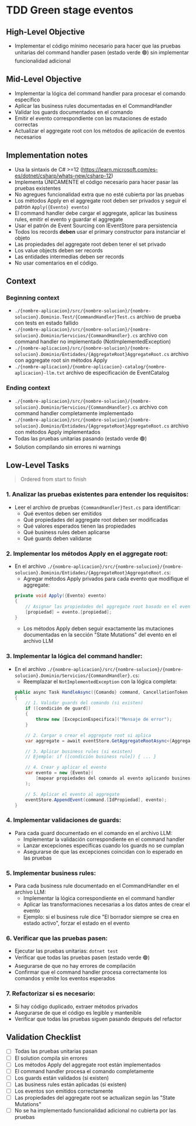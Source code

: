 # TDD Green stage eventos

## High-Level Objective

- Implementar el código mínimo necesario para hacer que las pruebas unitarias del command handler pasen (estado verde 🟢) sin implementar funcionalidad adicional

## Mid-Level Objective

- Implementar la lógica del command handler para procesar el comando específico
- Aplicar las business rules documentadas en el CommandHandler
- Validar los guards documentados en el comando
- Emitir el evento correspondiente con las mutaciones de estado correctas
- Actualizar el aggregate root con los métodos de aplicación de eventos necesarios

## Implementation notes

- Usa la sintaxis de C# >=12 (https://learn.microsoft.com/es-es/dotnet/csharp/whats-new/csharp-12)
- Implementa ÚNICAMENTE el código necesario para hacer pasar las pruebas existentes
- No agregues funcionalidad extra que no esté cubierta por las pruebas
- Los métodos Apply en el aggregate root deben ser privados y seguir el patrón `Apply({Evento} evento)`
- El command handler debe cargar el aggregate, aplicar las business rules, emitir el evento y guardar el aggregate
- Usar el patrón de Event Sourcing con IEventStore para persistencia
- Todos los records **deben** usar el primary constructor para instanciar el objeto
- Las propiedades del aggregate root deben tener el set privado
- Los value objects deben ser records
- Las entidades intermedias deben ser records
- No usar comentarios en el código.

## Context

### Beginning context

- `./{nombre-aplicacion}/src/{nombre-solucion}/{nombre-solucion}.Dominio.Test/{CommandHandler}Test.cs` archivo de prueba con tests en estado fallido
- `./{nombre-aplicacion}/src/{nombre-solucion}/{nombre-solucion}.Dominio/Servicios/{CommandHandler}.cs` archivo con command handler no implementado (NotImplementedException)
- `./{nombre-aplicacion}/src/{nombre-solucion}/{nombre-solucion}.Dominio/Entidades/{AggregateRoot}AggregateRoot.cs` archivo con aggregate root sin métodos Apply
- `./{nombre-aplicacion}/{nombre-aplicacion}-catalog/{nombre-aplicacion}-llm.txt` archivo de especificación de EventCatalog

### Ending context

- `./{nombre-aplicacion}/src/{nombre-solucion}/{nombre-solucion}.Dominio/Servicios/{CommandHandler}.cs` archivo con command handler completamente implementado
- `./{nombre-aplicacion}/src/{nombre-solucion}/{nombre-solucion}.Dominio/Entidades/{AggregateRoot}AggregateRoot.cs` archivo con métodos Apply implementados
- Todas las pruebas unitarias pasando (estado verde 🟢)
- Solution compilando sin errores ni warnings

## Low-Level Tasks
> Ordered from start to finish

### 1. Analizar las pruebas existentes para entender los requisitos:

- Leer el archivo de pruebas `{CommandHandler}Test.cs` para identificar:
    - Qué eventos deben ser emitidos
    - Qué propiedades del aggregate root deben ser modificadas
    - Qué valores esperados tienen las propiedades
    - Qué business rules deben aplicarse
    - Qué guards deben validarse

### 2. Implementar los métodos Apply en el aggregate root:

- En el archivo `./{nombre-aplicacion}/src/{nombre-solucion}/{nombre-solucion}.Dominio/Entidades/{AggregateRoot}AggregateRoot.cs`:
    - Agregar métodos Apply privados para cada evento que modifique el aggregate:
    ```c#
    private void Apply({Evento} evento)
    {
        // Asignar las propiedades del aggregate root basado en el evento
        [propiedad] = evento.[propiedad];
    }
    ```
    - Los métodos Apply deben seguir exactamente las mutaciones documentadas en la sección "State Mutations" del evento en el archivo LLM

### 3. Implementar la lógica del command handler:

- En el archivo `./{nombre-aplicacion}/src/{nombre-solucion}/{nombre-solucion}.Dominio/Servicios/{CommandHandler}.cs`:
    - Reemplazar el `NotImplementedException` con la lógica completa:
    ```c#
    public async Task HandleAsync({Comando} command, CancellationToken cancellationToken)
    {
        // 1. Validar guards del comando (si existen)
        if ([condición de guard])
        {
            throw new [ExcepcionEspecifica]("Mensaje de error");
        }

        // 2. Cargar o crear el aggregate root si aplica
        var aggregate = await eventStore.GetAggregateRootAsync<{AggregateRoot}AggregateRoot>(command.[IdPropiedad], cancellationToken);

        // 3. Aplicar business rules (si existen)
        // Ejemplo: if ([condición business rule]) { ... }

        // 4. Crear y aplicar el evento
        var evento = new {Evento}(
            [mapear propiedades del comando al evento aplicando business rules si es necesario]
        );

        // 5. Aplicar el evento al aggregate
        eventStore.AppendEvent(command.[IdPropiedad], evento);
    }
    ```

### 4. Implementar validaciones de guards:

- Para cada guard documentado en el comando en el archivo LLM:
    - Implementar la validación correspondiente en el command handler
    - Lanzar excepciones específicas cuando los guards no se cumplan
    - Asegurarse de que las excepciones coincidan con lo esperado en las pruebas

### 5. Implementar business rules:

- Para cada business rule documentado en el CommandHandler en el archivo LLM:
    - Implementar la lógica correspondiente en el command handler
    - Aplicar las transformaciones necesarias a los datos antes de crear el evento
    - Ejemplo: si el business rule dice "El borrador siempre se crea en estado activo", forzar el estado en el evento

### 6. Verificar que las pruebas pasen:

- Ejecutar las pruebas unitarias: `dotnet test`
- Verificar que todas las pruebas pasen (estado verde 🟢)
- Asegurarse de que no hay errores de compilación
- Confirmar que el command handler procesa correctamente los comandos y emite los eventos esperados

### 7. Refactorizar si es necesario:

- Si hay código duplicado, extraer métodos privados
- Asegurarse de que el código es legible y mantenible
- Verificar que todas las pruebas siguen pasando después del refactor

## Validation Checklist

- [ ] Todas las pruebas unitarias pasan
- [ ] El solution compila sin errores
- [ ] Los métodos Apply del aggregate root están implementados
- [ ] El command handler procesa el comando completamente
- [ ] Los guards están validados (si existen)
- [ ] Las business rules están aplicadas (si existen)
- [ ] Los eventos son emitidos correctamente
- [ ] Las propiedades del aggregate root se actualizan según las "State Mutations"
- [ ] No se ha implementado funcionalidad adicional no cubierta por las pruebas